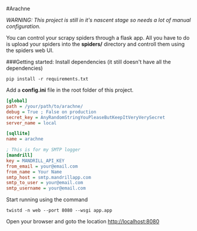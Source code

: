 #Arachne

_WARNING: This project is still in it's nascent stage so needs a lot of manual configuration._


You can control your scrapy spiders through a flask app. All you have to do is upload your spiders into the __spiders/__ directory and controll them using the spiders web UI.


###Getting started:
Install dependencies (it still doesn't have all the dependencies)
```
pip install -r requirements.txt
```

Add a __config.ini__ file in the root folder of this project.
```ini
[global]
path = /your/path/to/arachne/
debug = True ; False on production
secret_key = AnyRandomStringYouPleaseButKeepItVeryVerySecret
server_name = local

[sqllite]
name = arachne

; This is for my SMTP logger
[mandrill] 
key = MANDRILL_API_KEY
from_email = your@email.com
from_name = Your Name
smtp_host = smtp.mandrillapp.com
smtp_to_user = your@email.com
smtp_username = your@email.com
```

Start running using the command
```
twistd -n web --port 8080 --wsgi app.app
```

Open your browser and goto the location [http://localhost:8080](http://localhost:8080)
